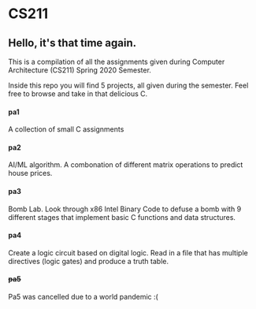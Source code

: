# CS211
## Hello, it's that time again.

This is a compilation of all the assignments given during Computer Architecture (CS211) Spring 2020 Semester.

Inside this repo you will find 5 projects, all given during the semester. Feel free to browse and take in that delicious C.

#### pa1
A collection of small C assignments

#### pa2
AI/ML algorithm. A combonation of different matrix operations to predict house prices.

#### pa3
Bomb Lab. Look through x86 Intel Binary Code to defuse a bomb with 9 different stages that implement basic C functions and data structures.

#### pa4
Create a logic circuit based on digital logic. Read in a file that has multiple directives (logic gates) and produce a
truth table.

#### ~~pa5~~
Pa5 was cancelled due to a world pandemic :(
